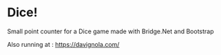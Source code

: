 # Dice!
Small point counter for a Dice game made with Bridge.Net and Bootstrap

Also running at : https://davignola.com/
